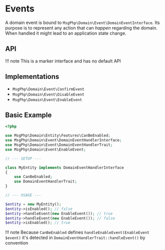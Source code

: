 # Events

A domain event is bound to `MsgPhp\Domain\Event\DomainEventInterface`. Its purpose is to represent any action that can
 _happen_ regarding the domain. When handled it might lead to an application state change.

## API

!!! note
    This is a marker interface and has no default API

## Implementations

- `MsgPhp\Domain\Event\ConfirmEvent`
- `MsgPhp\Domain\Event\DisableEvent`
- `MsgPhp\Domain\Event\EnableEvent`

## Basic Example

```php
<?php

use MsgPhp\Domain\Entity\Features\CanBeEnabled;
use MsgPhp\Domain\Event\DomainEventHandlerInterface;
use MsgPhp\Domain\Event\DomainEventHandlerTrait;
use MsgPhp\Domain\Event\EnableEvent;

// --- SETUP ---

class MyEntity implements DomainEventHandlerInterface
{
    use CanBeEnabled;
    use DomainEventHandlerTrait;
}

// --- USAGE ---

$entity = new MyEntity();
$entity->isEnabled(); // false
$entity->handleEvent(new EnableEvent()); // true
$entity->handleEvent(new EnableEvent()); // false
$entity->isEnabled(); // true
```

!!! note
    Because `CanBeEnabled` defines `handleEnableEvent(EnableEvent $event)` it's detected in `DomainEventHandlerTrait::handleEvent()`
    by convention
